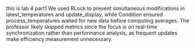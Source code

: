 this is lab 4 part1 
We used RLock to prevent simultaneous modifications in latest_temperatures and update_display, while Condition ensured process_temperatures waited for new data before computing averages. The professor likely skipped metrics since the focus is on real-time synchronization rather than performance analysis, as frequent updates make efficiency measurement unnecessary.